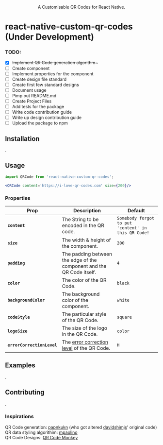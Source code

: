
<!---
<p align="center">
  <img alt="react-native-custom-qr-codes" src="http://i.imgur.com/P4cRUgD.png" width="208">
</p>
--->
<p align="center">
  A Customisable QR Codes for React Native.
</p>

<!---
<p align="center">
  <a href="http://standardjs.com/"><img alt="JavaScript Style Guide" src="https://img.shields.io/badge/code%20style-standard-brightgreen.svg?style=flat-square"></a>
  <a href="https://npmjs.org/package/react-native-swiper"><img alt="npm version" src="http://img.shields.io/npm/v/react-native-swiper.svg?style=flat-square"></a>
  <a href="https://npmjs.org/package/react-native-swiper"><img alt="npm version" src="http://img.shields.io/npm/dm/react-native-swiper.svg?style=flat-square"></a>
  <a href="https://github.com/leecade/react-native-swiper/pulls?q=is%3Apr+is%3Aclosed"><img alt="PR Stats" src="https://img.shields.io/issuestats/i/github/leecade/react-native-swiper.svg?style=flat-square"></a>
  <a href="https://github.com/leecade/react-native-swiper/issues?q=is%3Aissue+is%3Aclosed"><img alt="Issue Stats" src="https://img.shields.io/issuestats/p/github/leecade/react-native-swiper.svg?style=flat-square"></a>
  <a href="https://gitter.im/leecade/react-native-swiper?utm_source=badge&utm_medium=badge&utm_campaign=pr-badge&utm_content=badge"><img alt="Join the chat" src="https://badges.gitter.im/leecade/react-native-swiper.svg"></a>
</p>
--->

# react-native-custom-qr-codes (Under Development)

### TODO:
- [x] ~~Implement QR Code generation algorithm~~~
- [ ] Create component
- [ ] Implement properties for the component
- [ ] Create design file standard
- [ ] Create first few standard designs
- [ ] Document usage
- [ ] Pimp out README.md
- [ ] Create Project Files
- [ ] Add tests for the package
- [ ] Write code contribution guide
- [ ] Write up design contribution guide
- [ ] Upload the package to npm

## Installation

.

## Usage


```jsx
import QRCode from 'react-native-custom-qr-codes';

<QRCode content='https://i-love-qr-codes.com' size={200}/>
```

### Properties

| Prop | Description | Default |
|---|---|---|
|**`content`**|The String to be encoded in the QR code. |`Somebody forgot to put 'content' in this QR Code!`|
|**`size`**|The width & height of the component. |`200`|
|**`padding`**|The padding between the edge of the component and the QR Code itself. |`4`|
|**`color`**|The color of the QR Code. |`black`|
|**`backgroundColor`**|The background color of the component. |`white`|
|**`codeStyle`**|The particular style of the QR Code. |`square`|
|**`logoSize`**|The size of the logo in the QR Code. |`color`|
|**`errorCorrectionLevel`**|The [error correction level](http://www.qrcode.com/en/about/error_correction.html) of the QR Code. |`H`|

## Examples

.

## Contributing

.

### Inspirations

QR Code generation: [papnkukn](https://github.com/papnkukn/qrcode-svg) (who got altered [davidshimjs](https://github.com/davidshimjs/qrcodejs)' original code)  
QR data styling algorithim: [mpaolino](https://github.com/mpaolino/qrlib)  
QR Code Designs: [QR Code Monkey](https://www.qrcode-monkey.com/)

